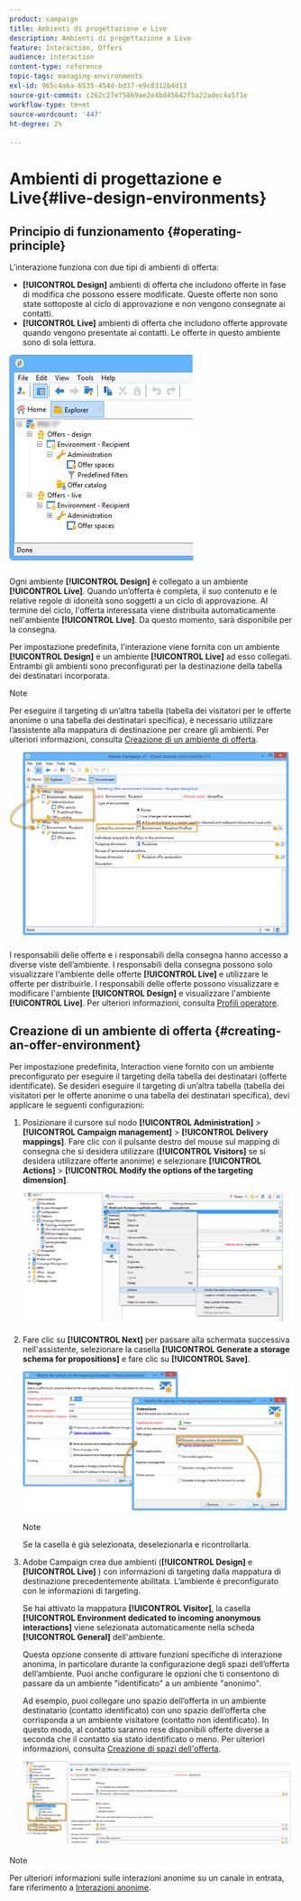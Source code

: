 ```yaml
---
product: campaign
title: Ambienti di progettazione e Live
description: Ambienti di progettazione e Live
feature: Interaction, Offers
audience: interaction
content-type: reference
topic-tags: managing-environments
exl-id: 965c4a6a-6535-454d-bd37-e9c8312b4d13
source-git-commit: c262c27e75869ae2e4bd45642f5a22adec4a5f1e
workflow-type: tm+mt
source-wordcount: '447'
ht-degree: 2%

---
```


# Ambienti di progettazione e Live{#live-design-environments}



## Principio di funzionamento {#operating-principle}

L’interazione funziona con due tipi di ambienti di offerta:

* **[!UICONTROL Design]** ambienti di offerta che includono offerte in fase di modifica che possono essere modificate. Queste offerte non sono state sottoposte al ciclo di approvazione e non vengono consegnate ai contatti.
* **[!UICONTROL Live]** ambienti di offerta che includono offerte approvate quando vengono presentate ai contatti. Le offerte in questo ambiente sono di sola lettura.

![](assets/offer_environments_overview_001.png)

Ogni ambiente **[!UICONTROL Design]** è collegato a un ambiente **[!UICONTROL Live]**. Quando un’offerta è completa, il suo contenuto e le relative regole di idoneità sono soggetti a un ciclo di approvazione. Al termine del ciclo, l&#39;offerta interessata viene distribuita automaticamente nell&#39;ambiente **[!UICONTROL Live]**. Da questo momento, sarà disponibile per la consegna.

Per impostazione predefinita, l&#39;interazione viene fornita con un ambiente **[!UICONTROL Design]** e un ambiente **[!UICONTROL Live]** ad esso collegati. Entrambi gli ambienti sono preconfigurati per la destinazione della tabella dei destinatari incorporata.

>[!NOTE]
>
>Per eseguire il targeting di un’altra tabella (tabella dei visitatori per le offerte anonime o una tabella dei destinatari specifica), è necessario utilizzare l’assistente alla mappatura di destinazione per creare gli ambienti. Per ulteriori informazioni, consulta [Creazione di un ambiente di offerta](#creating-an-offer-environment).

![](assets/offer_environments_overview_002.png)

I responsabili delle offerte e i responsabili della consegna hanno accesso a diverse viste dell’ambiente. I responsabili della consegna possono solo visualizzare l&#39;ambiente delle offerte **[!UICONTROL Live]** e utilizzare le offerte per distribuirle. I responsabili delle offerte possono visualizzare e modificare l&#39;ambiente **[!UICONTROL Design]** e visualizzare l&#39;ambiente **[!UICONTROL Live]**. Per ulteriori informazioni, consulta [Profili operatore](../../interaction/using/operator-profiles.md).

## Creazione di un ambiente di offerta {#creating-an-offer-environment}

Per impostazione predefinita, Interaction viene fornito con un ambiente preconfigurato per eseguire il targeting della tabella dei destinatari (offerte identificate). Se desideri eseguire il targeting di un’altra tabella (tabella dei visitatori per le offerte anonime o una tabella dei destinatari specifica), devi applicare le seguenti configurazioni:

1. Posizionare il cursore sul nodo **[!UICONTROL Administration]** > **[!UICONTROL Campaign management]** > **[!UICONTROL Delivery mappings]**. Fare clic con il pulsante destro del mouse sul mapping di consegna che si desidera utilizzare (**[!UICONTROL Visitors]** se si desidera utilizzare offerte anonime) e selezionare **[!UICONTROL Actions]** > **[!UICONTROL Modify the options of the targeting dimension]**.

   ![](assets/offer_env_anonymous_001.png)

1. Fare clic su **[!UICONTROL Next]** per passare alla schermata successiva nell&#39;assistente, selezionare la casella **[!UICONTROL Generate a storage schema for propositions]** e fare clic su **[!UICONTROL Save]**.

   ![](assets/offer_env_anonymous_002.png)

   >[!NOTE]
   >
   >Se la casella è già selezionata, deselezionarla e ricontrollarla.

1. Adobe Campaign crea due ambienti (**[!UICONTROL Design]** e **[!UICONTROL Live]** ) con informazioni di targeting dalla mappatura di destinazione precedentemente abilitata. L’ambiente è preconfigurato con le informazioni di targeting.

   Se hai attivato la mappatura **[!UICONTROL Visitor]**, la casella **[!UICONTROL Environment dedicated to incoming anonymous interactions]** viene selezionata automaticamente nella scheda **[!UICONTROL General]** dell&#39;ambiente.

   Questa opzione consente di attivare funzioni specifiche di interazione anonima, in particolare durante la configurazione degli spazi dell’offerta dell’ambiente. Puoi anche configurare le opzioni che ti consentono di passare da un ambiente &quot;identificato&quot; a un ambiente &quot;anonimo&quot;.

   Ad esempio, puoi collegare uno spazio dell’offerta in un ambiente destinatario (contatto identificato) con uno spazio dell’offerta che corrisponda a un ambiente visitatore (contatto non identificato). In questo modo, al contatto saranno rese disponibili offerte diverse a seconda che il contatto sia stato identificato o meno. Per ulteriori informazioni, consulta [Creazione di spazi dell&#39;offerta](../../interaction/using/creating-offer-spaces.md).

   ![](assets/offer_env_anonymous_003.png)

>[!NOTE]
>
>Per ulteriori informazioni sulle interazioni anonime su un canale in entrata, fare riferimento a [Interazioni anonime](../../interaction/using/anonymous-interactions.md).
